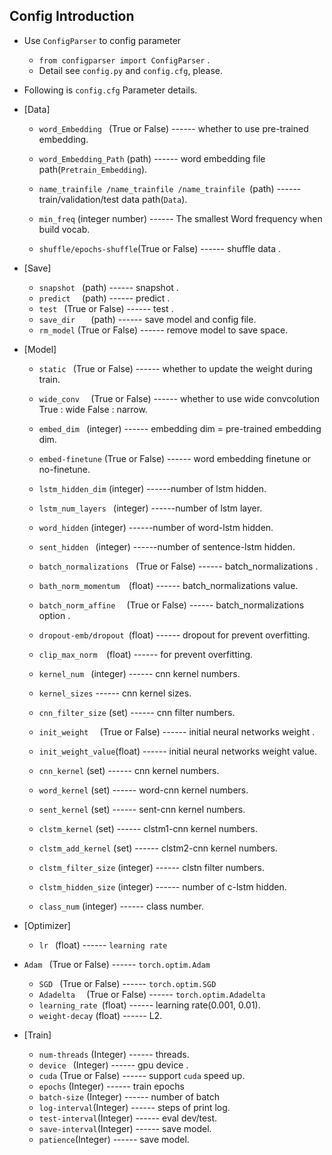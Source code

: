 ## Config Introduction ##

- Use `ConfigParser` to config parameter  
	- `from configparser import ConfigParser`  .
	- Detail see `config.py` and `config.cfg`, please.  
- Following is `config.cfg` Parameter details.
- [Data]
	- `word_Embedding ` (True or False) ------ whether to use pre-trained embedding.

	- ` word_Embedding_Path ` (path)  ------ word embedding file path(`Pretrain_Embedding`).

	- `name_trainfile /name_trainfile /name_trainfile `(path)  ------ train/validation/test data path(`Data`).

	- `min_freq` (integer number) ------ The smallest Word frequency when build vocab.

	- `shuffle/epochs-shuffle`(True or False) ------ shuffle data .
- [Save]
	- `snapshot ` (path) ------ snapshot .
	- `predict  ` (path) ------ predict  .
	- `test ` (True or False) ------ test .
	- `save_dir   ` (path) ------ save model and config file.
	- `rm_model` (True or False) ------ remove model to save space.
- [Model]

	- `static ` (True or False) ------ whether to update the weight during train.
	- `wide_conv  ` (True or False) ------ whether to use wide convcolution True : wide False : narrow.
	- `embed_dim ` (integer) ------ embedding dim = pre-trained embedding dim.
	- `embed-finetune` (True or False) ------ word embedding finetune or no-finetune.
	- `lstm_hidden_dim` (integer) ------number of lstm hidden.
	- `lstm_num_layers ` (integer) ------number of lstm layer.
	- `word_hidden` (integer) ------number of word-lstm hidden.
	- `sent_hidden ` (integer) ------number of sentence-lstm hidden.
	- `batch_normalizations ` (True or False) ------ batch_normalizations .
	- `bath_norm_momentum  `(float) ------ batch_normalizations value.
	- `batch_norm_affine  ` (True or False) ------  batch_normalizations option .
	- `dropout-emb/dropout `(float) ------ dropout for prevent overfitting.
	- `clip_max_norm  `(float) ------  for prevent overfitting.
	- `kernel_num ` (integer) ------ cnn kernel numbers.
	- `kernel_sizes` ------ cnn kernel sizes.
	- `cnn_filter_size` (set) ------ cnn filter numbers.
	- `init_weight  ` (True or False) ------  initial neural networks weight .
	- `init_weight_value`(float) ------  initial neural networks weight value.
	- `cnn_kernel` (set) ------ cnn kernel numbers.
	- `word_kernel` (set) ------ word-cnn kernel numbers.
	- `sent_kernel` (set) ------ sent-cnn kernel numbers.
	
	- `clstm_kernel` (set) ------ clstm1-cnn kernel numbers.
	- `clstm_add_kernel` (set) ------ clstm2-cnn kernel numbers.
	- `clstm_filter_size` (integer) ------ clstn filter numbers.
	- `clstm_hidden_size` (integer) ------ number of c-lstm hidden.
	- `class_num` (integer) ------ class number.
- [Optimizer]

	- `lr ` (float) ------ `learning rate`
- `Adam ` (True or False) ------ `torch.optim.Adam`
	- `SGD ` (True or False)  ------ `torch.optim.SGD`
	- `Adadelta  ` (True or False)  ------ `torch.optim.Adadelta `
	- `learning_rate `(float) ------ learning rate(0.001, 0.01).
	- `weight-decay` (float) ------ L2.


- [Train]

	- `num-threads` (Integer) ------ threads.
	- `device ` (Integer) ------ gpu device .
	- `cuda` (True or False) ------ support `cuda` speed up.
	- `epochs` (Integer) ------ train epochs
	- `batch-size` (Integer) ------ number of batch
	- `log-interval`(Integer) ------ steps of print log.
	- `test-interval`(Integer) ------ eval dev/test.
	- `save-interval`(Integer) ------ save model.
	- `patience`(Integer) ------ save model.